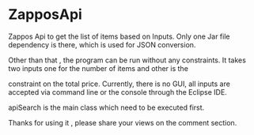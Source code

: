 ZapposApi
=========

Zappos Api to get the list of items based on Inputs. Only one Jar file dependency is there, which is used for JSON conversion.

Other than that , the program can be run without any constraints. It takes two inputs one for the number of items and other is the

constraint on the total price. Currently, there is no GUI, all inputs are accepted via command line or the console through the Eclipse IDE.

apiSearch is the main class which need to be executed first.

Thanks for using it , please share your views on the comment section.
